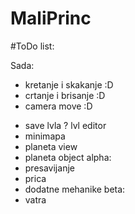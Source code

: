 # MaliPrinc

#ToDo list:

Sada:
  + kretanje i skakanje :D
  + crtanje i brisanje :D
  + camera move :D
  - save lvla
  ? lvl editor
  - minimapa
  - planeta view
  - planeta object
alpha:
  - presavijanje
  - prica
  - dodatne mehanike
beta:
- vatra
